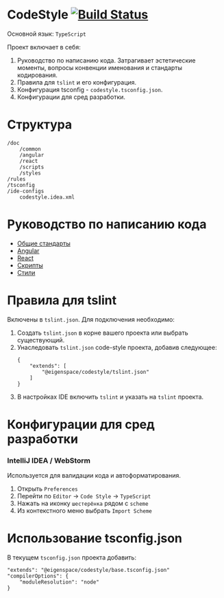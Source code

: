# CodeStyle [![Build Status](https://travis-ci.com/eigen-space/codestyle.svg?branch=master)](https://travis-ci.com/eigen-space/codestyle)

Основной язык: `TypeScript`

Проект включает в себя:
1. Руководство по написанию кода. Затрагивает эстетические моменты, вопросы конвенции именования и 
стандарты кодирования.
2. Правила для `tslint` и его конфигурация.
3. Конфигурация tsconfig - `codestyle.tsconfig.json`.
4. Конфигурации для сред разработки.

# Структура

```
/doc 
    /common
    /angular
    /react
    /scripts
    /styles 
/rules
/tsconfig
/ide-configs
    codestyle.idea.xml
```   

# Руководство по написанию кода

* [Общие стандарты](./doc/common/README.md)
* [Angular](./doc/angular/README.md)
* [React](./doc/react/README.md)
* [Скрипты](./doc/scripts/README.md)
* [Стили](./doc/styles/README.md)

# Правила для tslint

Включены в `tslint.json`. Для подключения необходимо:
1. Создать `tslint.json` в корне вашего проекта или выбрать существующий.
2. Унаследовать `tslint.json` code-style проекта, добавив следующее:
    ```
    {
        "extends": [
            "@eigenspace/codestyle/tslint.json"
        ]
    }
    ```
3. В настройках IDE включить `tslint` и указать на `tslint` проекта.    
    
# Конфигурации для сред разработки

### IntelliJ IDEA / WebStorm

Используется для валидации кода и автоформатирования.
1. Открыть `Preferences`
2. Перейти по `Editor` -> `Code Style` -> `TypeScript`
3. Нажать на иконку `шестерёнка` рядом с `scheme`
4. Из контекстного меню выбрать `Import Scheme`

# Использование tsconfig.json

В текущем `tsconfig.json` проекта добавить:
```
"extends": "@eigenspace/codestyle/base.tsconfig.json"
"compilerOptions": {
    "moduleResolution": "node"
}
```